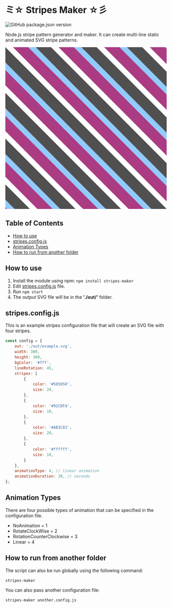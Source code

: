 # ミ☆ Stripes Maker ☆彡

![GitHub package.json version](https://img.shields.io/github/package-json/v/mzusin/stripes-maker)

Node.js stripe pattern generator and maker. It can create multi-line static and animated SVG stripe patterns.

![example.svg](https://raw.githubusercontent.com/mzusin/stripes-maker/main/img/example.svg)

## Table of Contents
- [How to use](#how-to-use)
- [stripes.config.js](#stripesconfigjs)
- [Animation Types](#animation-types)
- [How to run from another folder](#how-to-run-from-another-folder)

## How to use
1. Install the module using npm: `npm install stripes-maker`
2. Edit [stripes.config.js](https://github.com/mzusin/stripes-maker/blob/main/stripes.config.js) file.
3. Run `npm start`
4. The output SVG file will be in the **'./out/'** folder.

## stripes.config.js
This is an example stripes configuration file that will create an SVG file with four stripes.

```js
const config = {
    out: './out/example.svg',
    width: 300,
    height: 300,
    bgColor: '#fff',
    lineRotation: 45,
    stripes: [
        {
            color: '#505050',
            size: 20,
        },
        {
            color: '#92CBFA',
            size: 10,
        },
        {
            color: '#AB3C83',
            size: 20,
        },
        {
            color: '#ffffff',
            size: 10,
        }
    ],
    animationType: 4, // linear animation
    animationDuration: 30, // seconds
};
```

## Animation Types
There are four possible types of animation that can be specified in the configuration file.

- NoAnimation = 1
- RotateClockWise = 2
- RotationCounterClockwise = 3
- Linear = 4

## How to run from another folder

The script can also be run globally using the following command:

```shell
stripes-maker
```

You can also pass another configuration file:

```shell
stripes-maker another.config.js
```
